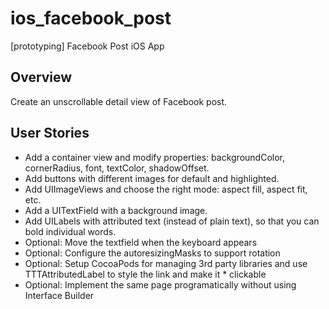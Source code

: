 ios_facebook_post
=================

[prototyping] Facebook Post iOS App

## Overview

Create an unscrollable detail view of Facebook post.

## User Stories

* Add a container view and modify properties: backgroundColor, cornerRadius, font, textColor, shadowOffset.
* Add buttons with different images for default and highlighted.
* Add UIImageViews and choose the right mode: aspect fill, aspect fit, etc.
* Add a UITextField with a background image.
* Add UILabels with attributed text (instead of plain text), so that you can bold individual words.
* Optional: Move the textfield when the keyboard appears
* Optional: Configure the autoresizingMasks to support rotation
* Optional: Setup CocoaPods for managing 3rd party libraries and use TTTAttributedLabel to style the link and make it * clickable
* Optional: Implement the same page programatically without using Interface Builder
